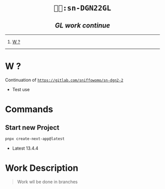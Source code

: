 <h1 align="center"><code>👩‍💼:sn-DGN22GL</code></h1>
<h2 align="center"><i> GL work continue </i></h2>

----
1. [W ?](#w-)

----

# W ?

Continuation of 
[`https://gitlab.com/sniffowomo/sn-dgn2-2`](https://gitlab.com/sniffowomo/sn-dgn2-2)
- Test use


# Commands

## Start new Project 

```sh 
pnpx create-next-app@latest
```
- Latest 13.4.4


# Work Description 

> Work wll be done in branches 

